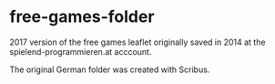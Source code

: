 # free-games-folder
2017 version of the free games leaflet originally saved in 2014 at the spielend-programmieren.at acccount.

The original German folder was created with Scribus.
